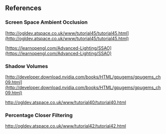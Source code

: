 ## References


### Screen Space Ambient Occlusion

[http://ogldev.atspace.co.uk/www/tutorial45/tutorial45.html](http://ogldev.atspace.co.uk/www/tutorial45/tutorial45.html)

[https://learnopengl.com/Advanced-Lighting/SSAO](https://learnopengl.com/Advanced-Lighting/SSAO)

### Shadow Volumes

[http://developer.download.nvidia.com/books/HTML/gpugems/gpugems_ch09.html](http://developer.download.nvidia.com/books/HTML/gpugems/gpugems_ch09.html)

[http://ogldev.atspace.co.uk/www/tutorial40/tutorial40.html
](http://ogldev.atspace.co.uk/www/tutorial40/tutorial40.html)

### Percentage Closer Filtering

[http://ogldev.atspace.co.uk/www/tutorial42/tutorial42.html
](http://ogldev.atspace.co.uk/www/tutorial42/tutorial42.html)
